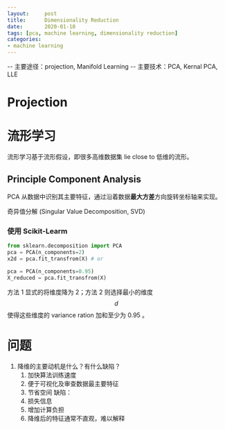 ```yaml
---
layout:     post
title:      Dimensionality Reduction
date:       2020-01-10
tags: [pca, machine learning, dimensionality reduction]
categories: 
- machine learning
---
```


-- 主要途径：projection, Manifold Learning
-- 主要技术：PCA, Kernal PCA, LLE 

# Projection 

# 流形学习
流形学习基于流形假设，即很多高维数据集 lie close to 低维的流形。

## Principle Component Analysis
PCA 从数据中识别其主要特征，通过沿着数据**最大方差**方向旋转坐标轴来实现。

奇异值分解 (Singular Value Decomposition, SVD)


### 使用 Scikit-Learm
```python
from sklearn.decomposition import PCA
pca = PCA(n_components=2)
x2d = pca.fit_transfrom(X) # or 

pca = PCA(n_components=0.95)
X_reduced = pca.fit_transfrom(X)
```
方法 1 显式的将维度降为 2；方法 2 则选择最小的维度 $$d$$ 使得这些维度的 variance ration 加和至少为 0.95 。







# 问题 
1. 降维的主要动机是什么？有什么缺陷？
    1. 加快算法训练速度 
    2. 便于可视化及审查数据最主要特征
    3. 节省空间
    缺陷：
    1. 损失信息
    2. 增加计算负担
    3. 降维后的特征通常不直观，难以解释
